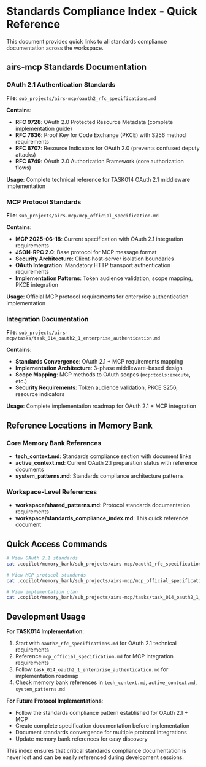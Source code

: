 # Standards Compliance Index - Quick Reference

This document provides quick links to all standards compliance documentation across the workspace.

## airs-mcp Standards Documentation

### OAuth 2.1 Authentication Standards
**File**: `sub_projects/airs-mcp/oauth2_rfc_specifications.md`

**Contains**:
- **RFC 9728**: OAuth 2.0 Protected Resource Metadata (complete implementation guide)
- **RFC 7636**: Proof Key for Code Exchange (PKCE) with S256 method requirements
- **RFC 8707**: Resource Indicators for OAuth 2.0 (prevents confused deputy attacks)  
- **RFC 6749**: OAuth 2.0 Authorization Framework (core authorization flows)

**Usage**: Complete technical reference for TASK014 OAuth 2.1 middleware implementation

### MCP Protocol Standards
**File**: `sub_projects/airs-mcp/mcp_official_specification.md`

**Contains**:
- **MCP 2025-06-18**: Current specification with OAuth 2.1 integration requirements
- **JSON-RPC 2.0**: Base protocol for MCP message format
- **Security Architecture**: Client-host-server isolation boundaries
- **OAuth Integration**: Mandatory HTTP transport authentication requirements
- **Implementation Patterns**: Token audience validation, scope mapping, PKCE integration

**Usage**: Official MCP protocol requirements for enterprise authentication implementation

### Integration Documentation
**File**: `sub_projects/airs-mcp/tasks/task_014_oauth2_1_enterprise_authentication.md`

**Contains**:
- **Standards Convergence**: OAuth 2.1 + MCP requirements mapping
- **Implementation Architecture**: 3-phase middleware-based design
- **Scope Mapping**: MCP methods to OAuth scopes (`mcp:tools:execute`, etc.)
- **Security Requirements**: Token audience validation, PKCE S256, resource indicators

**Usage**: Complete implementation roadmap for OAuth 2.1 + MCP integration

## Reference Locations in Memory Bank

### Core Memory Bank References
- **tech_context.md**: Standards compliance section with document links
- **active_context.md**: Current OAuth 2.1 preparation status with reference documents
- **system_patterns.md**: Standards compliance architecture patterns

### Workspace-Level References  
- **workspace/shared_patterns.md**: Protocol standards documentation requirements
- **workspace/standards_compliance_index.md**: This quick reference document

## Quick Access Commands

```bash
# View OAuth 2.1 standards
cat .copilot/memory_bank/sub_projects/airs-mcp/oauth2_rfc_specifications.md

# View MCP protocol standards  
cat .copilot/memory_bank/sub_projects/airs-mcp/mcp_official_specification.md

# View implementation plan
cat .copilot/memory_bank/sub_projects/airs-mcp/tasks/task_014_oauth2_1_enterprise_authentication.md
```

## Development Usage

**For TASK014 Implementation**:
1. Start with `oauth2_rfc_specifications.md` for OAuth 2.1 technical requirements
2. Reference `mcp_official_specification.md` for MCP integration requirements  
3. Follow `task_014_oauth2_1_enterprise_authentication.md` for implementation roadmap
4. Check memory bank references in `tech_context.md`, `active_context.md`, `system_patterns.md`

**For Future Protocol Implementations**:
- Follow the standards compliance pattern established for OAuth 2.1 + MCP
- Create complete specification documentation before implementation
- Document standards convergence for multiple protocol integrations
- Update memory bank references for easy discovery

This index ensures that critical standards compliance documentation is never lost and can be easily referenced during development sessions.
